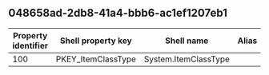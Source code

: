 ## 048658ad-2db8-41a4-bbb6-ac1ef1207eb1

Property identifier | Shell property key | Shell name | Alias
--- | --- | --- | ---
100 | PKEY_ItemClassType | System.ItemClassType | 

